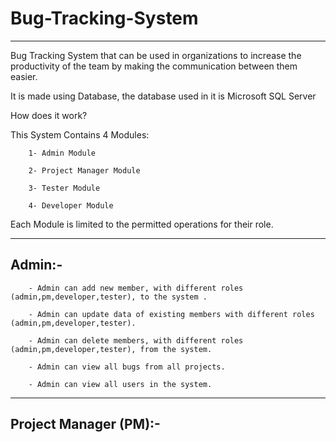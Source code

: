 # Bug-Tracking-System
--------------------------------------------------------------------------------------------------------------
Bug Tracking System that can be used in organizations to increase the productivity of the team by making the communication between them easier.

It is made using Database, the database used in it is Microsoft SQL Server 

How does it work?

This System Contains 4 Modules:

        1- Admin Module

        2- Project Manager Module

        3- Tester Module

        4- Developer Module

Each Module is limited to the permitted operations for their role.

------------------

Admin:-
------------------
        - Admin can add new member, with different roles (admin,pm,developer,tester), to the system .

        - Admin can update data of existing members with different roles (admin,pm,developer,tester).

        - Admin can delete members, with different roles (admin,pm,developer,tester), from the system.

        - Admin can view all bugs from all projects.
        
        - Admin can view all users in the system.
-----------------
Project Manager (PM):-
--------------
